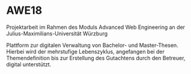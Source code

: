 # AWE18
Projektarbeit im Rahmen des Moduls Advanced Web Engineering an der Julius-Maximilians-Universität Würzburg

Plattform zur digitalen Verwaltung von Bachelor- und Master-Thesen. Hierbei wird der mehrstufige Lebenszyklus, angefangen 
bei der Themendefinition  bis  zur  Erstellung  des  Gutachtens  durch  den  Betreuer, digital unterstützt. 
